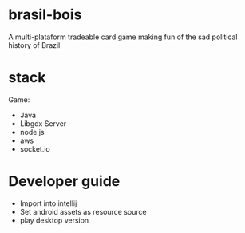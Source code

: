 # brasil-bois
A multi-plataform tradeable card game making fun of the sad political history of Brazil

# stack
Game:
 - Java
 - Libgdx
Server
 - node.js
 - aws
 - socket.io

# Developer guide
- Import into intellij
- Set android assets as resource source
- play desktop version